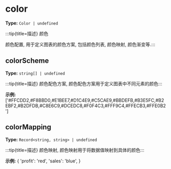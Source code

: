 # color

**Type:** `Color | undefined`

:::tip{title=描述}
颜色



颜色配置, 用于定义图表的颜色方案, 包括颜色列表, 颜色映射, 颜色渐变等.:::


 


## colorScheme

**Type:** `string[] | undefined`

:::tip{title=描述}
颜色配色方案, 颜色配色方案用于定义图表中不同元素的颜色:::


 

**示例:**
['#FFCDD2,#F8BBD0,#E1BEE7,#D1C4E9,#C5CAE9,#BBDEFB,#B3E5FC,#B2EBF2,#B2DFDB,#C8E6C9,#DCEDC8,#F0F4C3,#FFF9C4,#FFECB3,#FFE0B2']


 

## colorMapping

**Type:** `Record<string, string> | undefined`

:::tip{title=描述}
颜色映射, 颜色映射用于将数据值映射到具体的颜色:::


 

**示例:**
{
 'profit': 'red',
 'sales': 'blue',
}


 

